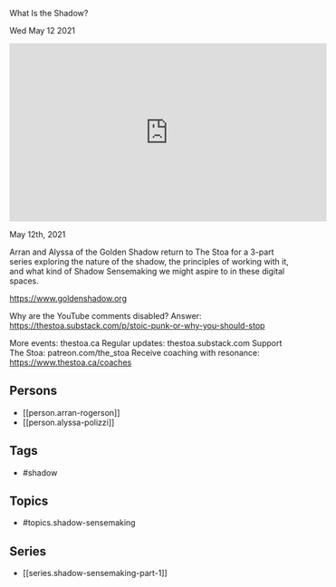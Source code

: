 

 What Is the Shadow?

Wed May 12 2021

<iframe width="560" height="315" src="https://www.youtube.com/embed/2a9kD9csev0" title="Shadow Sensemaking Part 1: What Is the Shadow? w/ Arran Rogerson and Alyssa Polizzi" frameborder="0" allow="accelerometer; autoplay; clipboard-write; encrypted-media; gyroscope; picture-in-picture" allowfullscreen ></iframe>

May 12th, 2021

Arran and Alyssa of the Golden Shadow return to The Stoa for a 3-part series exploring the nature of the shadow, the principles of working with it, and what kind of Shadow Sensemaking we might aspire to in these digital spaces.

https://www.goldenshadow.org

Why are the YouTube comments disabled? Answer: https://thestoa.substack.com/p/stoic-punk-or-why-you-should-stop

More events: thestoa.ca
Regular updates: thestoa.substack.com
Support The Stoa: patreon.com/the_stoa
Receive coaching with resonance: https://www.thestoa.ca/coaches

## Persons

- [[person.arran-rogerson]]
- [[person.alyssa-polizzi]]

## Tags

- #shadow

## Topics

- #topics.shadow-sensemaking

## Series

- [[series.shadow-sensemaking-part-1]]

